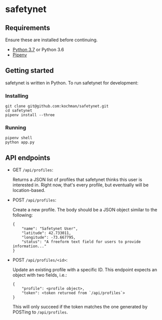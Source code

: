 # safetynet

## Requirements

Ensure these are installed before continuing.

- [Python 3.7](https://www.python.org) or Python 3.6
- [Pipenv](https://docs.pipenv.org)

## Getting started

safetynet is written in Python. To run safetynet for development:

### Installing

```
git clone git@github.com:kochman/safetynet.git
cd safetynet
pipenv install --three
```

### Running

```
pipenv shell
python app.py
```

## API endpoints

- GET `/api/profiles`:

    Returns a JSON list of profiles that safetynet thinks this user is interested in. Right now, that's every profile, but eventually will be location-based.

- POST `/api/profiles`:

    Create a new profile. The body should be a JSON object similar to the following:

    ```
    {
        "name": "Safetynet User",
        "latitude": 42.733011,
        "longitude": -73.667795,
        "status": "A freeform text field for users to provide information..."
    }
    ```

- POST `/api/profiles/<id>`:

    Update an existing profile with a specific ID. This endpoint expects an object with two fields, i.e.:

    ```
    {
        "profile": <profile object>,
        "token": <token returned from `/api/profiles`>
    }
    ```

    This will only succeed if the token matches the one generated by POSTing to `/api/profiles`.
